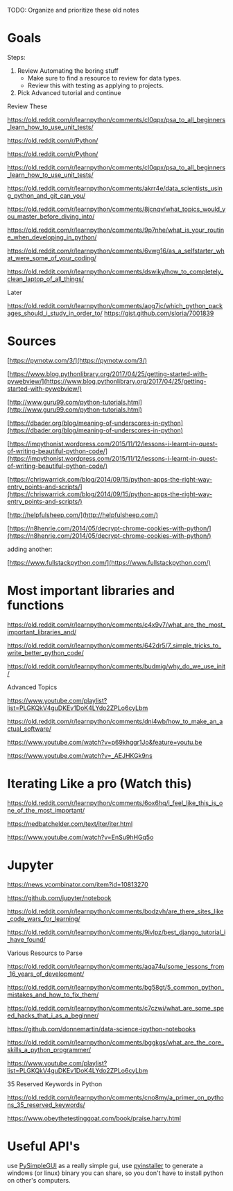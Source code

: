 TODO: Organize and prioritize these old notes


# Goals


Steps:
1. Review Automating the boring stuff
    - Make sure to find a resource to review for data types.
    - Review this with testing as applying to projects.
2. Pick Advanced tutorial and continue





Review These


https://old.reddit.com/r/learnpython/comments/cl0qpx/psa_to_all_beginners_learn_how_to_use_unit_tests/


https://old.reddit.com/r/Python/

https://old.reddit.com/r/Python/

https://old.reddit.com/r/learnpython/comments/cl0qpx/psa_to_all_beginners_learn_how_to_use_unit_tests/

https://old.reddit.com/r/learnpython/comments/akrr4e/data_scientists_using_python_and_git_can_you/

https://old.reddit.com/r/learnpython/comments/8jcnqv/what_topics_would_you_master_before_diving_into/

https://old.reddit.com/r/learnpython/comments/9p7nhe/what_is_your_routine_when_developing_in_python/

https://old.reddit.com/r/learnpython/comments/6vwg16/as_a_selfstarter_what_were_some_of_your_coding/


https://old.reddit.com/r/learnpython/comments/dswiky/how_to_completely_clean_laptop_of_all_things/

Later


https://old.reddit.com/r/learnpython/comments/aog7ic/which_python_packages_should_i_study_in_order_to/
https://gist.github.com/sloria/7001839








# Sources



[https://pymotw.com/3/](https://pymotw.com/3/)

[https://www.blog.pythonlibrary.org/2017/04/25/getting-started-with-pywebview/](https://www.blog.pythonlibrary.org/2017/04/25/getting-started-with-pywebview/)

[http://www.guru99.com/python-tutorials.html](http://www.guru99.com/python-tutorials.html)

[https://dbader.org/blog/meaning-of-underscores-in-python](https://dbader.org/blog/meaning-of-underscores-in-python)

[https://impythonist.wordpress.com/2015/11/12/lessons-i-learnt-in-quest-of-writing-beautiful-python-code/](https://impythonist.wordpress.com/2015/11/12/lessons-i-learnt-in-quest-of-writing-beautiful-python-code/)

[https://chriswarrick.com/blog/2014/09/15/python-apps-the-right-way-entry_points-and-scripts/](https://chriswarrick.com/blog/2014/09/15/python-apps-the-right-way-entry_points-and-scripts/)

[http://helpfulsheep.com/](http://helpfulsheep.com/)

[https://n8henrie.com/2014/05/decrypt-chrome-cookies-with-python/](https://n8henrie.com/2014/05/decrypt-chrome-cookies-with-python/)

adding another:

[https://www.fullstackpython.com/](https://www.fullstackpython.com/)







# Most important libraries and functions


https://old.reddit.com/r/learnpython/comments/c4x9v7/what_are_the_most_important_libraries_and/


https://old.reddit.com/r/learnpython/comments/642dr5/7_simple_tricks_to_write_better_python_code/



https://old.reddit.com/r/learnpython/comments/budmig/why_do_we_use_init/



Advanced Topics




https://www.youtube.com/playlist?list=PLGKQkV4guDKEv1DoK4LYdo2ZPLo6cyLbm

https://old.reddit.com/r/learnpython/comments/dni4wb/how_to_make_an_actual_software/



https://www.youtube.com/watch?v=p69khggr1Jo&feature=youtu.be


https://www.youtube.com/watch?v=_AEJHKGk9ns


# Iterating Like a pro (Watch this)

https://old.reddit.com/r/learnpython/comments/6ox6hq/i_feel_like_this_is_one_of_the_most_important/

https://nedbatchelder.com/text/iter/iter.html



https://www.youtube.com/watch?v=EnSu9hHGq5o


# Jupyter


https://news.ycombinator.com/item?id=10813270






https://github.com/jupyter/notebook



https://old.reddit.com/r/learnpython/comments/bodzvh/are_there_sites_like_code_wars_for_learning/


https://old.reddit.com/r/learnpython/comments/9ivlpz/best_django_tutorial_i_have_found/



Various Resourcs to Parse

https://old.reddit.com/r/learnpython/comments/aqa74u/some_lessons_from_16_years_of_development/

https://old.reddit.com/r/learnpython/comments/bg58gt/5_common_python_mistakes_and_how_to_fix_them/


https://old.reddit.com/r/learnpython/comments/c7czwi/what_are_some_speed_hacks_that_i_as_a_beginner/

https://github.com/donnemartin/data-science-ipython-notebooks



https://old.reddit.com/r/learnpython/comments/bggkgs/what_are_the_core_skills_a_python_programmer/



https://www.youtube.com/playlist?list=PLGKQkV4guDKEv1DoK4LYdo2ZPLo6cyLbm



35 Reserved Keywords in Python




https://old.reddit.com/r/learnpython/comments/cno8my/a_primer_on_pythons_35_reserved_keywords/



https://www.obeythetestinggoat.com/book/praise.harry.html


# Useful API's



use [PySimpleGUI](https://pypi.org/project/PySimpleGUI/) as a really simple gui, use [pyinstaller](https://www.pyinstaller.org/) to generate a windows (or linux) binary you can share, so you don't have to install python on other's computers.
